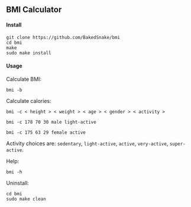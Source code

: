 ## BMI Calculator

#### Install

```
git clone https://github.com/BakedSnake/bmi 
cd bmi
make
sudo make install
```

#### Usage

Calculate BMI:


```
bmi -b
```

Calculate calories:

```
bmi -c < height > < weight > < age > < gender > < activity >

bmi -c 178 70 30 male light-active

bmi -c 175 63 29 female active
```

Activity choices are: `sedentary`, `light-active`, `active`, `very-active`, `super-active`.

Help:

```
bmi -h
```

Uninstall:

```
cd bmi
sudo make clean 
```
